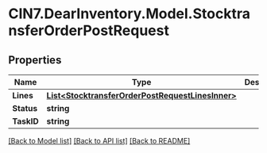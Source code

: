 # CIN7.DearInventory.Model.StocktransferOrderPostRequest

## Properties

| Name       | Type                                                                                                  | Description | Notes      |
| ---------- | ----------------------------------------------------------------------------------------------------- | ----------- | ---------- |
| **Lines**  | [**List&lt;StocktransferOrderPostRequestLinesInner&gt;**](StocktransferOrderPostRequestLinesInner.md) |             | [optional] |
| **Status** | **string**                                                                                            |             | [optional] |
| **TaskID** | **string**                                                                                            |             | [optional] |

[[Back to Model list]](../README.md#documentation-for-models) [[Back to API list]](../README.md#documentation-for-api-endpoints) [[Back to README]](../README.md)
